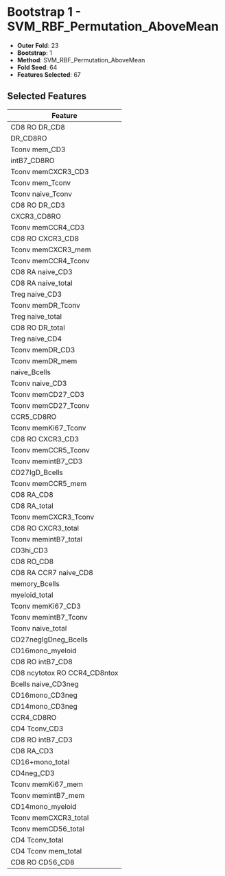 # Bootstrap 1 - SVM_RBF_Permutation_AboveMean

- **Outer Fold**: 23
- **Bootstrap**: 1
- **Method**: SVM_RBF_Permutation_AboveMean
- **Fold Seed**: 64
- **Features Selected**: 67

## Selected Features

| Feature |
|---------|
| CD8 RO DR_CD8 |
| DR_CD8RO |
| Tconv mem_CD3 |
| intB7_CD8RO |
| Tconv memCXCR3_CD3 |
| Tconv mem_Tconv |
| Tconv naive_Tconv |
| CD8 RO DR_CD3 |
| CXCR3_CD8RO |
| Tconv memCCR4_CD3 |
| CD8 RO CXCR3_CD8 |
| Tconv memCXCR3_mem |
| Tconv memCCR4_Tconv |
| CD8 RA naive_CD3 |
| CD8 RA naive_total |
| Treg naive_CD3 |
| Tconv memDR_Tconv |
| Treg naive_total |
| CD8 RO DR_total |
| Treg naive_CD4 |
| Tconv memDR_CD3 |
| Tconv memDR_mem |
| naive_Bcells |
| Tconv naive_CD3 |
| Tconv memCD27_CD3 |
| Tconv memCD27_Tconv |
| CCR5_CD8RO |
| Tconv memKi67_Tconv |
| CD8 RO CXCR3_CD3 |
| Tconv memCCR5_Tconv |
| Tconv memintB7_CD3 |
| CD27IgD_Bcells |
| Tconv memCCR5_mem |
| CD8 RA_CD8 |
| CD8 RA_total |
| Tconv memCXCR3_Tconv |
| CD8 RO CXCR3_total |
| Tconv memintB7_total |
| CD3hi_CD3 |
| CD8 RO_CD8 |
| CD8 RA CCR7 naive_CD8 |
| memory_Bcells |
| myeloid_total |
| Tconv memKi67_CD3 |
| Tconv memintB7_Tconv |
| Tconv naive_total |
| CD27negIgDneg_Bcells |
| CD16mono_myeloid |
| CD8 RO intB7_CD8 |
| CD8 ncytotox RO CCR4_CD8ntox |
| Bcells naive_CD3neg |
| CD16mono_CD3neg |
| CD14mono_CD3neg |
| CCR4_CD8RO |
| CD4 Tconv_CD3 |
| CD8 RO intB7_CD3 |
| CD8 RA_CD3 |
| CD16+mono_total |
| CD4neg_CD3 |
| Tconv memKi67_mem |
| Tconv memintB7_mem |
| CD14mono_myeloid |
| Tconv memCXCR3_total |
| Tconv memCD56_total |
| CD4 Tconv_total |
| CD4 Tconv mem_total |
| CD8 RO CD56_CD8 |
